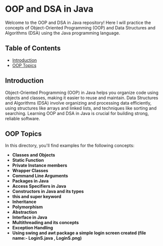 # OOP and DSA in Java

Welcome to the OOP and DSA in Java repository! Here I will practice the concepts of Object-Oriented Programming (OOP) and Data Structures and Algorithms (DSA) using the Java programming language.

## Table of Contents

- [Introduction](#Introduction)
- [OOP Topics](#oop-Topics)
<!-- - [DSA Topics](#dsa-topics) -->

## Introduction 

Object-Oriented Programming (OOP) in Java helps you organize code using objects and classes, making it easier to reuse and maintain. Data Structures and Algorithms (DSA) involve organizing and processing data efficiently, using structures like arrays and linked lists, and techniques like sorting and searching. Learning OOP and DSA in Java is crucial for building strong, reliable software.

## OOP Topics

In this directory, you'll find examples for the following concepts:

- **Classes and Objects**
- **Static Function**
- **Private Instance members**
- **Wrapper Classes**
- **Command Line Arguments**
- **Packages in Java**
- **Access Specifiers in Java**
- **Constructors in Java and its types**
-  **this and super keyword**
- **Inheritance**
- **Polymorphism**
- **Abstraction**
- **Interface in Java**
- **Multithreading and its concepts**
- **Exception Handling**
- **Using swing and awt package a simple login screen created (file name:- LoginS.java , LoginS.png)**

  
<!-- ## DSA Topics -->
